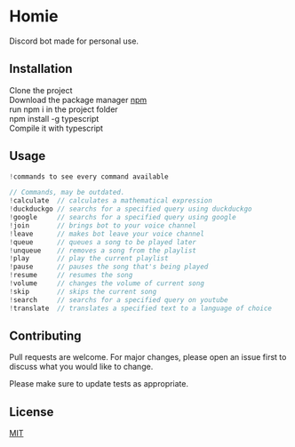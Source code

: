 # Homie

Discord bot made for personal use.

## Installation

Clone the project<br/>
Download the package manager [npm](https://www.npmjs.com)<br/>
run npm i in the project folder<br/>
npm install -g typescript<br/>
Compile it with typescript

## Usage

```js
!commands to see every command available

// Commands, may be outdated.
!calculate  // calculates a mathematical expression
!duckduckgo // searchs for a specified query using duckduckgo
!google     // searchs for a specified query using google
!join       // brings bot to your voice channel
!leave      // makes bot leave your voice channel
!queue      // queues a song to be played later
!unqueue    // removes a song from the playlist
!play       // play the current playlist
!pause      // pauses the song that's being played
!resume     // resumes the song
!volume     // changes the volume of current song
!skip       // skips the current song
!search     // searchs for a specified query on youtube
!translate  // translates a specified text to a language of choice
```

## Contributing

Pull requests are welcome. For major changes, please open an issue first to discuss what you would like to change.

Please make sure to update tests as appropriate.

## License

[MIT](https://choosealicense.com/licenses/mit/)

